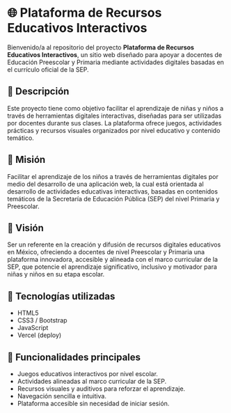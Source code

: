# 🌐 Plataforma de Recursos Educativos Interactivos

Bienvenido/a al repositorio del proyecto **Plataforma de Recursos Educativos Interactivos**, un sitio web diseñado para apoyar a docentes de Educación Preescolar y Primaria mediante actividades digitales basadas en el currículo oficial de la SEP.

## 📌 Descripción

Este proyecto tiene como objetivo facilitar el aprendizaje de niñas y niños a través de herramientas digitales interactivas, diseñadas para ser utilizadas por docentes durante sus clases. La plataforma ofrece juegos, actividades prácticas y recursos visuales organizados por nivel educativo y contenido temático.

## 🎯 Misión

Facilitar el aprendizaje de los niños a través de herramientas digitales por medio del desarrollo de una aplicación web, la cual está orientada al desarrollo de actividades educativas interactivas, basadas en contenidos temáticos de la Secretaría de Educación Pública (SEP) del nivel Primaria y Preescolar.

## 🌟 Visión

Ser un referente en la creación y difusión de recursos digitales educativos en México, ofreciendo a docentes de nivel Preescolar y Primaria una plataforma innovadora, accesible y alineada con el marco curricular de la SEP, que potencie el aprendizaje significativo, inclusivo y motivador para niñas y niños en su etapa escolar.

## 🚀 Tecnologías utilizadas

- HTML5
- CSS3 / Bootstrap
- JavaScript
- Vercel (deploy)

## 🧩 Funcionalidades principales

- Juegos educativos interactivos por nivel escolar.
- Actividades alineadas al marco curricular de la SEP.
- Recursos visuales y auditivos para reforzar el aprendizaje.
- Navegación sencilla e intuitiva.
- Plataforma accesible sin necesidad de iniciar sesión.



